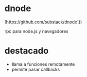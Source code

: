# dnode

[https://github.com/substack/dnode]()

rpc para node.js y navegadores

# destacado

*   llama a funciones remotamente
*   permite pasar callbacks
